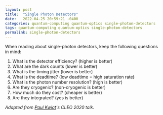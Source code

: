 ```yaml
---
layout: post
title:  "Single Photon Detectors"
date:   2022-04-25 20:59:21 -0400
categories: quantum-computing quantum-optics single-photon-detectors
tags: quantum-computing quantum-optics single-photon-detectors
permalink: single-photon-detectors
---
```

When reading about single-photon detectors, keep the following questions in mind:

1. What is the detector efficiency? (higher is better)
2. What are the dark counts (lower is better)
3. What is the timing jitter (lower is better)
4. What is the deadtime? (low deadtime = high saturation rate)
5. What is the photon number resolution? (high is better)
6. Are they cryogenic? (non-cryogenic is better)
7. How much do they cost? (cheaper is better)
8. Are they integrated? (yes is better)

*Adapted from [Paul Kwiat](http://research.physics.illinois.edu/QI/Photonics/)'s CLEO 2020 talk.*
